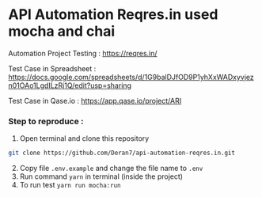 # API Automation Reqres.in used mocha and chai

Automation Project Testing : https://reqres.in/

Test Case in Spreadsheet   : https://docs.google.com/spreadsheets/d/1G9balDJfOD9P1yhXxWADxyvjezn01OAo1LgdILzRj1Q/edit?usp=sharing

Test Case in Qase.io       : https://app.qase.io/project/ARI

### Step to reproduce :
1. Open terminal and clone this repository 
```bash
git clone https://github.com/Deran7/api-automation-reqres.in.git 
```
2. Copy file `.env.example` and change the file name to `.env`
3. Run command `yarn` in terminal (inside the project)
4. To run test `yarn run mocha:run`
